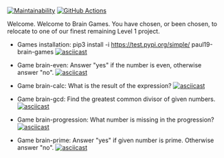 [![Maintainability](https://api.codeclimate.com/v1/badges/0af5e1a9b6c03c6fb915/maintainability)](https://codeclimate.com/github/PaulG17/python-project-lvl1/maintainability)
[![GitHub Actions](https://img.shields.io/endpoint.svg?url=https%3A%2F%2Factions-badge.atrox.dev%2Fatrox%2Fsync-dotenv%2Fbadge)](https://github.com/PaulG17/python-project-lvl1/actions)


Welcome. 
Welcome to Brain Games. 
You have chosen, or been chosen, to relocate to one of our finest remaining Level 1 project.


- Games installation:  pip3 install -i https://test.pypi.org/simple/ paul19-brain-games
[![asciicast](https://asciinema.org/a/368412.svg)](https://asciinema.org/a/368412)

- Game brain-even: Answer "yes" if the number is even, otherwise answer "no".
[![asciicast](https://asciinema.org/a/367870.svg)](https://asciinema.org/a/367870)

- Game brain-calc: What is the result of the expression?
[![asciicast](https://asciinema.org/a/367871.svg)](https://asciinema.org/a/367871)

- Game brain-gcd: Find the greatest common divisor of given numbers.
[![asciicast](https://asciinema.org/a/367872.svg)](https://asciinema.org/a/367872)

- Game brain-progression: What number is missing in the progression?
[![asciicast](https://asciinema.org/a/367873.svg)](https://asciinema.org/a/367873)

- Game brain-prime: Answer "yes" if given number is prime. Otherwise answer "no".
[![asciicast](https://asciinema.org/a/367874.svg)](https://asciinema.org/a/367874)
